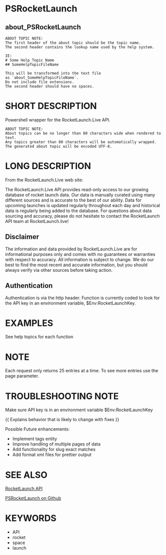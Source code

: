 # PSRocketLaunch

## about_PSRocketLaunch

```
ABOUT TOPIC NOTE:
The first header of the about topic should be the topic name.
The second header contains the lookup name used by the help system.

IE:
# Some Help Topic Name
## SomeHelpTopicFileName

This will be transformed into the text file
as `about_SomeHelpTopicFileName`.
Do not include file extensions.
The second header should have no spaces.
```

# SHORT DESCRIPTION
Powershell wrapper for the RocketLaunch.Live API.

```
ABOUT TOPIC NOTE:
About topics can be no longer than 80 characters wide when rendered to text.
Any topics greater than 80 characters will be automatically wrapped.
The generated about topic will be encoded UTF-8.
```

# LONG DESCRIPTION

From the RocketLaunch.Live web site:

The RocketLaunch.Live API provides read-only access to our growing database of rocket launch data. Our data is manually curated using many different sources and is accurate to the best of our ability. Data for upcoming launches is updated regularly throughout each day and historical data is regularly being added to the database. 
For questions about data sourcing and accuracy, please do not hesitate to contact the RocketLaunch API team at RocketLaunch.live!

## Disclaimer

The information and data provided by RocketLaunch.Live are for informational purposes only and comes with no guarantees or warranties with respect to accuracy. All information is subject to change. We do our best to find the most recent and accurate information, but you should always verify via other sources before taking action.

## Authentication

Authentication is via the http header. Function is currently coded to look for the API key in an environment
variable, $Env:RocketLaunchKey.

# EXAMPLES

See help topics for each function

# NOTE

Each request only returns 25 entries at a time. To see more entries use the page parameter.

# TROUBLESHOOTING NOTE

Make sure API key is in an environment variable $Env:RocketLaunchKey

{{ Explains behavior that is likely to change with fixes }}

Possible Future enhancements:

- Implement tags entity
- Improve handling of multiple pages of data
- Add functionality for slug exact matches
- Add format xml files for prettier output

# SEE ALSO

[RocketLaunch API](https://rocketlaunch.live)

[PSRocketLaunch on Github](https://github.com/andysq62/PSRocketLaunch.git)

# KEYWORDS

- API
- rocket
- space
- launch

